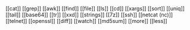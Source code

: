  [[cat]]
 [[grep]]
 [[awk]]
 [[find]]
 [[file]]
 [[ls]]
 [[cd]]
[[xargs]]
[[sort]]
[[uniq]]
[[tail]]
[[base64]]
[[tr]]
[[xxd]]
[[strings]]
[[7z]]
[[ssh]]
 [[netcat (nc)]]
 [[telnet]]
 [[openssl]]
 [[diff]]
 [[watch]]
 [[md5sum]]
 [[more]]
 [[less]]
 